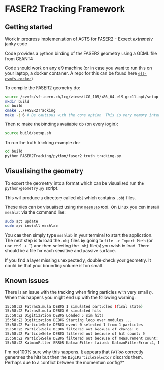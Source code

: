 # FASER2 Tracking Framework

## Getting started

Work in progress implementation of ACTS for FASER2 - Expect *extremely* janky code

Code provides a python binding of the FASER2 geometry using a GDML file from GEANT4

Code should work on any el9 machine (or in case you want to run this on your laptop, a docker container. A repo for this can be found here [`el9-cvmfs-docker`](https://github.com/benw22022/el9-cvmfs-docker))

To compile the FASER2 geometry do:

```bash
source /cvmfs/sft.cern.ch/lcg/views/LCG_105/x86_64-el9-gcc11-opt/setup.sh
mkdir build
cd build
cmake ../FASER2Tracking
make -j 6 # Be cautious with the core option. This is very memory intensive!
```

Then to make the bindings available do (on every login):

```bash
source build/setup.sh
```

To run the truth tracking example do:

```bash
cd build
python FASER2Tracking/python/faser2_truth_tracking.py
```

## Visualising the geometry

To export the geometry into a format which can be visualised run the `python/geometry.py` script.

This will produce a directory called `obj` which contains `.obj` files.

These files can be visualised using the [`meshlab`](https://www.meshlab.net/#download) tool.
On Linux you can install `meshlab` via the command line:

```bash
sudo apt update
sudo apt install meshlab
```

You can then simply type `meshlab` in your terminal to start the application. The next step is to load the `.obj` files by going to `file -> Import Mesh` (or use `ctrl + I`) and then selecting the `.obj` file(s) you wish to load. There should be a file for each sensitive and passive surface.

If you find a layer missing unexpectedly, double-check your geometry. It could be that your bounding volume is too small.

## Known issues

There is an issue with the tracking when firing particles with very small $\eta$. When this happens you might end up with the following warning:

```bash
15:58:22 FatrasSimula DEBUG 1 simulated particles (final state) 
15:58:22 FatrasSimula DEBUG 6 simulated hits 
15:58:22 Digitization DEBUG Loaded 6 sim hits 
15:58:22 Digitization DEBUG Starting loop over modules ...
15:58:22 ParticleSele DEBUG event 0 selected 1 from 1 particles 
15:58:22 ParticleSele DEBUG filtered out because of charge: 0 
15:58:22 ParticleSele DEBUG filtered out because of hit count: 0 
15:58:22 ParticleSele DEBUG filtered out because of measurement count: 0 
15:58:22 KalmanFitter ERROR KalmanFilter failed: KalmanFitterError:4, No measurement detected during the propagation
```

I'm not 100% sure why this happens. It appears that `FATRAS` correctly generates the hits but then the `DigiParticleSelector` discards them. Perhaps due to a conflict between the momentum config??
